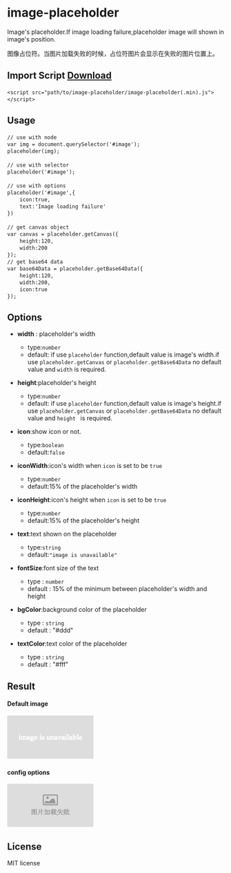 # image-placeholder

Image's placeholder.If image loading failure,placeholder image will shown in image's position.  
 
图像占位符。当图片加载失败的时候，占位符图片会显示在失败的图片位置上。

## Import Script [Download](https://raw.githubusercontent.com/yangjiyuan/image-placeholder/master/dist/image-placeholder.min.js)

```
<script src="path/to/image-placeholder/image-placeholder(.min).js"></script>
```

## Usage

```
// use with node
var img = document.querySelector('#image');
placeholder(img);

// use with selector
placeholder('#image');

// use with options
placeholder('#image',{
	icon:true,
	text:'Image loading failure'
})

// get canvas object
var canvas = placeholder.getCanvas({
	height:120,
	width:200
});
// get base64 data
var base64Data = placeholder.getBase64Data({
	height:120,
	width:200,
	icon:true
});
```
## Options
- **width** : placeholder's width
	- type:`number`
	- default: if use `placeholder` function,default value is image's width.if use `placeholder.getCanvas` or `placeholder.getBase64Data` no default value and `width` is required.

- **height**:placeholder's height
	- type:`number`
	- default: if use `placeholder` function,default value is image's height.if use `placeholder.getCanvas` or `placeholder.getBase64Data` no default value and `height ` is required.
	
- **icon**:show icon or not.
	- type:`boolean`
	- default:`false`

- **iconWidth**:icon's width when `icon` is set to be `true`
	- type:`number`
	- default:15% of the placeholder's width 

- **iconHeight**:icon's height when `icon` is set to be `true`
	- type:`number`
	- default:15% of the placeholder's height 

- **text**:text shown on the placeholder
	- type:`string`
	- default:`"image is unavailable"`

- **fontSize**:font size of the text
	- type : `number`
	- default : 15% of the minimum between placeholder's width and height

- **bgColor**:background color of the placeholder
	- type : `string`
	- default : "#ddd"

- **textColor**:text color of the placeholder
	- type : `string`
	- default : "#fff"

## Result
#### Default image
![Default](images/default-image.png)
#### config options
![options1](images/options-image.png)
	 
## License
MIT license